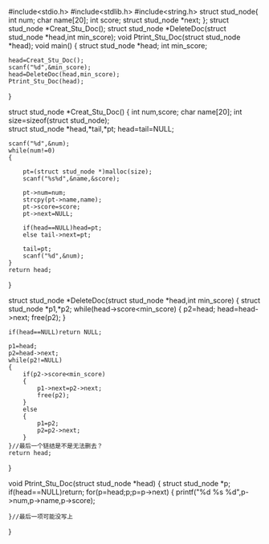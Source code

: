 #include<stdio.h>
#include<stdlib.h>
#include<string.h>
struct stud_node{
	int num;
	char name[20];
	int score;
	struct stud_node *next;
};
struct stud_node *Creat_Stu_Doc();
struct stud_node *DeleteDoc(struct stud_node *head,int min_score);
void Ptrint_Stu_Doc(struct stud_node *head);
void main()
{
	struct stud_node *head;
	int min_score;

	head=Creat_Stu_Doc();
	scanf("%d",&min_score);
	head=DeleteDoc(head,min_score);
	Ptrint_Stu_Doc(head);
}


struct stud_node *Creat_Stu_Doc()
{
	int num,score;
	char name[20];
	int size=sizeof(struct stud_node);	
	struct stud_node *head,*tail,*pt;
	head=tail=NULL;
		
	
	scanf("%d",&num);
	while(num!=0)
	{
		
		pt=(struct stud_node *)malloc(size);
		scanf("%s%d",&name,&score);
		
		pt->num=num;
		strcpy(pt->name,name);
		pt->score=score;
		pt->next=NULL;
		
		if(head==NULL)head=pt; 
		else tail->next=pt;	
		
		tail=pt;
		scanf("%d",&num);
	}
	return head;
} 

struct stud_node *DeleteDoc(struct stud_node *head,int min_score)
{
	struct stud_node *p1,*p2;
	while(head->score<min_score)
	{
		p2=head;
		head=head->next;
		free(p2);
	}
	
	if(head==NULL)return NULL;
	
	p1=head;
	p2=head->next;
	while(p2!=NULL)
	{
		if(p2->score<min_score)
		{
			p1->next=p2->next; 
			free(p2);
		}
		else
		{
			p1=p2;
			p2=p2->next;
		}
	}//最后一个链结是不是无法删去？ 
	return head;
}

void Ptrint_Stu_Doc(struct stud_node *head)
{
	struct stud_node *p;
	if(head==NULL)return;
	for(p=head;p;p=p->next)
	{
		printf("%d %s %d",p->num,p->name,p->score);
	
	}//最后一项可能没写上 
}

 

